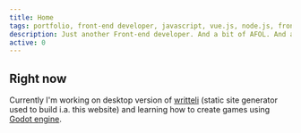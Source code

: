 ```yaml
---
title: Home
tags: portfolio, front-end developer, javascript, vue.js, node.js, front-end, web developer, web development, designer, web designer, full-stack developer, programmer, programming, developer
description: Just another Front-end developer. And a bit of AFOL. And a geek maybe.
active: 0
---
```


## Right now

Currently I'm working on desktop version of [writteli](https://github.com/writteli/writteli) (static site generator used to build i.a. this website) and learning how to create games using [Godot engine](https://godotengine.org/).
